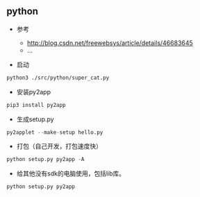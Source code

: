 ## python

- 参考
  - http://blog.csdn.net/freewebsys/article/details/46683645
  - ...

- 启动
```sh
python3 ./src/python/super_cat.py
```
- 安装py2app
```python
pip3 install py2app
```
- 生成setup.py
```python
py2applet --make-setup hello.py
```
- 打包（自己开发，打包速度快）
```python
python setup.py py2app -A
```
- 给其他没有sdk的电脑使用，包括lib库。
```python
python setup.py py2app
```